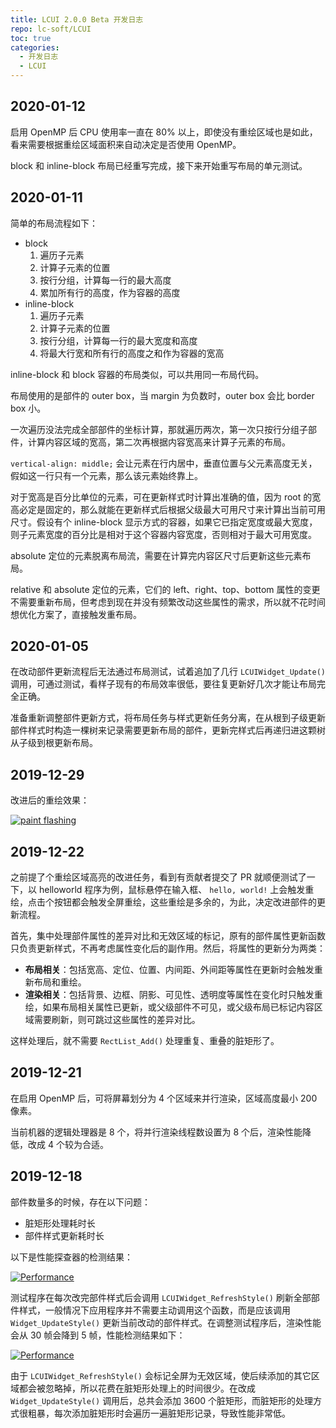 ```yaml
---
title: LCUI 2.0.0 Beta 开发日志
repo: lc-soft/LCUI
toc: true
categories:
  - 开发日志
  - LCUI
---
```


## 2020-01-12

启用 OpenMP 后 CPU 使用率一直在 80% 以上，即使没有重绘区域也是如此，看来需要根据重绘区域面积来自动决定是否使用 OpenMP。

block 和 inline-block 布局已经重写完成，接下来开始重写布局的单元测试。

## 2020-01-11

简单的布局流程如下：

- block
  1. 遍历子元素
  1. 计算子元素的位置
  1. 按行分组，计算每一行的最大高度
  1. 累加所有行的高度，作为容器的高度
- inline-block
  1. 遍历子元素
  1. 计算子元素的位置
  1. 按行分组，计算每一行的最大宽度和高度
  1. 将最大行宽和所有行的高度之和作为容器的宽高

inline-block 和 block 容器的布局类似，可以共用同一布局代码。

布局使用的是部件的 outer box，当 margin 为负数时，outer box 会比 border box 小。

一次遍历没法完成全部部件的坐标计算，那就遍历两次，第一次只按行分组子部件，计算内容区域的宽高，第二次再根据内容宽高来计算子元素的布局。

`vertical-align: middle;` 会让元素在行内居中，垂直位置与父元素高度无关，假如这一行只有一个元素，那么该元素始终靠上。

对于宽高是百分比单位的元素，可在更新样式时计算出准确的值，因为 root 的宽高必定是固定的，那么就能在更新样式后根据父级最大可用尺寸来计算出当前可用尺寸。假设有个 inline-block 显示方式的容器，如果它已指定宽度或最大宽度，则子元素宽度的百分比是相对于这个容器内容宽度，否则相对于最大可用宽度。

absolute 定位的元素脱离布局流，需要在计算完内容区尺寸后更新这些元素布局。

relative 和 absolute 定位的元素，它们的 left、right、top、bottom 属性的变更不需要重新布局，但考虑到现在并没有频繁改动这些属性的需求，所以就不花时间想优化方案了，直接触发重布局。

## 2020-01-05

在改动部件更新流程后无法通过布局测试，试着追加了几行 `LCUIWidget_Update()` 调用，可通过测试，看样子现有的布局效率很低，要往复更新好几次才能让布局完全正确。

准备重新调整部件更新方式，将布局任务与样式更新任务分离，在从根到子级更新部件样式时构造一棵树来记录需要更新布局的部件，更新完样式后再递归进这颗树从子级到根更新布局。

## 2019-12-29

改进后的重绘效果：

[![paint flashing](/static/images/devlog/improved-widget-style-diff.gif "Paint flashing")](/static/images/devlog/improved-widget-style-diff.gif)

## 2019-12-22

之前提了个重绘区域高亮的改进任务，看到有贡献者提交了 PR 就顺便测试了一下，以 helloworld 程序为例，鼠标悬停在输入框、 `hello, world!` 上会触发重绘，点击个按钮都会触发全屏重绘，这些重绘是多余的，为此，决定改进部件的更新流程。

首先，集中处理部件属性的差异对比和无效区域的标记，原有的部件属性更新函数只负责更新样式，不再考虑属性变化后的副作用。然后，将属性的更新分为两类：

- **布局相关**：包括宽高、定位、位置、内间距、外间距等属性在更新时会触发重新布局和重绘。
- **渲染相关**：包括背景、边框、阴影、可见性、透明度等属性在变化时只触发重绘，如果布局相关属性已更新，或父级部件不可见，或父级布局已标记内容区域需要刷新，则可跳过这些属性的差异对比。

这样处理后，就不需要 `RectList_Add()` 处理重复、重叠的脏矩形了。

## 2019-12-21

在启用 OpenMP 后，可将屏幕划分为 4 个区域来并行渲染，区域高度最小 200 像素。

当前机器的逻辑处理器是 8 个，将并行渲染线程数设置为 8 个后，渲染性能降低，改成 4 个较为合适。

## 2019-12-18

部件数量多的时候，存在以下问题：

- 脏矩形处理耗时长
- 部件样式更新耗时长

以下是性能探查器的检测结果：

[![Performance](/static/images/devlog/test-render-performance-01.png "Performance")](/static/images/devlog/test-render-performance-01.png)

测试程序在每次改完部件样式后会调用 `LCUIWidget_RefreshStyle()` 刷新全部部件样式，一般情况下应用程序并不需要主动调用这个函数，而是应该调用 `Widget_UpdateStyle()` 更新当前改动的部件样式。在调整测试程序后，渲染性能会从 30 帧会降到 5 帧，性能检测结果如下：

[![Performance](/static/images/devlog/test-render-performance-02.png "Performance")](/static/images/devlog/test-render-performance-02.png)

由于 `LCUIWidget_RefreshStyle()` 会标记全屏为无效区域，使后续添加的其它区域都会被忽略掉，所以花费在脏矩形处理上的时间很少。在改成 `Widget_UpdateStyle()` 调用后，总共会添加 3600 个脏矩形，而脏矩形的处理方式很粗暴，每次添加脏矩形时会遍历一遍脏矩形记录，导致性能非常低。
